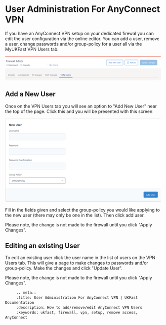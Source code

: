 # User Administration For AnyConnect VPN

If you have an AnyConnect VPN setup on your dedicated firewal you can edit the user configuration via the online editor.  You can 
add a user, remove a user, change passwords and/or group-policy for a user all via the MyUKFast VPN Users tab.

![VPN Users Tab](files/UserTab.png)

## Add a New User

Once on the VPN Users tab you will see an option to "Add New User" near the top of the page.  Click this and you will be presented
with this screen:

![New User](files/NewUser.PNG)

Fill in the fields given and select the group-policy you would like applying to the new user (there may only be one in the list).  Then 
click add user.

Please note, the change is not made to the firewall until you click "Apply Changes".

## Editing an existing User

To edit an existing user click the user name in the list of users on the VPN Users tab.  This will give a page to make changes to passwords and/or group-policy.  Make the changes and click "Update User".

Please note, the change is not made to the firewall until you click "Apply Changes".

```eval_rst
     .. meta::
     :title: User Administration For AnyConnect VPN | UKFast Documentation
     :description: How to add/remove/edit AnyConnect VPN Users
     :keywords: ukfast, firewall, vpn, setup, remove access, AnyConnect
```
